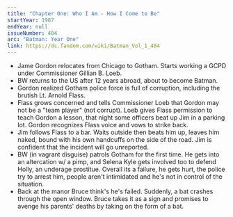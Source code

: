 ```yaml
---
title: "Chapter One: Who I Am - How I Come to Be"
startYear: 1987
endYear: null
issueNumber: 404
arc: "Batman: Year One"
link: https://dc.fandom.com/wiki/Batman_Vol_1_404
---
```


- Jame Gordon relocates from Chicago to Gotham. Starts working a GCPD under Commissioner Gillian B. Loeb.
- BW returns to the US after 12 years abroad, about to become Batman.
- Gordon realized Gotham police force is full of corruption, including the brutish Lt. Arnold Flass.
- Flass grows concerned and tells Commissioner Loeb that Gordon may not be a "team player" (not corrupt). Loeb gives Flass permission to teach Gordon a lesson, that night some officers beat up Jim in a parking lot. Gordon recognizes Flass voice and vows to strike back.
- Jim follows Flass to a bar. Waits outside then beats him up, leaves him naked, bound with his own handcuffs on the side of the road. Jim is confident that the incident will go unreported.
- BW (in vagrant disguise) patrols Gotham for the first time. He gets into an altercation w/ a pimp, and Selena Kyle gets involved too to defend Holly, an underage prostitue. Overall its a failure, he gets hurt, the police try to arrest him, people aren't intimidated and he's not in control of the situation.
- Back at the manor Bruce think's he's failed. Suddenly, a bat crashes through the open window. Bruce takes it as a sign and promises to avenge his parents' deaths by taking on the form of a bat.
